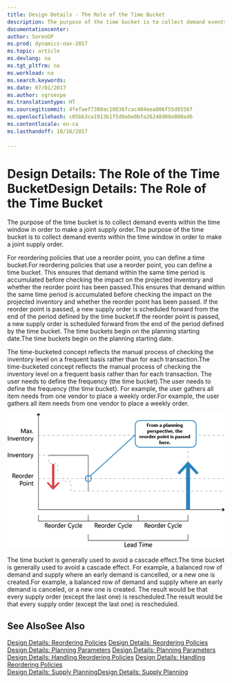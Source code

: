 ```yaml
---
title: Design Details - The Role of the Time Bucket
description: The purpose of the time bucket is to collect demand events within the time window in order to make a joint supply order.
documentationcenter: 
author: SorenGP
ms.prod: dynamics-nav-2017
ms.topic: article
ms.devlang: na
ms.tgt_pltfrm: na
ms.workload: na
ms.search.keywords: 
ms.date: 07/01/2017
ms.author: sgroespe
ms.translationtype: HT
ms.sourcegitcommit: 4fefaef7380ac10836fcac404eea006f55d8556f
ms.openlocfilehash: c05bb3ca1913b1f5d0abe0bfa26248d08e080ad6
ms.contentlocale: en-ca
ms.lasthandoff: 10/16/2017

---
```

# <a name="design-details-the-role-of-the-time-bucket"></a><span data-ttu-id="011b7-103">Design Details: The Role of the Time Bucket</span><span class="sxs-lookup"><span data-stu-id="011b7-103">Design Details: The Role of the Time Bucket</span></span>
<span data-ttu-id="011b7-104">The purpose of the time bucket is to collect demand events within the time window in order to make a joint supply order.</span><span class="sxs-lookup"><span data-stu-id="011b7-104">The purpose of the time bucket is to collect demand events within the time window in order to make a joint supply order.</span></span>  
  
 <span data-ttu-id="011b7-105">For reordering policies that use a reorder point, you can define a time bucket.</span><span class="sxs-lookup"><span data-stu-id="011b7-105">For reordering policies that use a reorder point, you can define a time bucket.</span></span> <span data-ttu-id="011b7-106">This ensures that demand within the same time period is accumulated before checking the impact on the projected inventory and whether the reorder point has been passed.</span><span class="sxs-lookup"><span data-stu-id="011b7-106">This ensures that demand within the same time period is accumulated before checking the impact on the projected inventory and whether the reorder point has been passed.</span></span> <span data-ttu-id="011b7-107">If the reorder point is passed, a new supply order is scheduled forward from the end of the period defined by the time bucket.</span><span class="sxs-lookup"><span data-stu-id="011b7-107">If the reorder point is passed, a new supply order is scheduled forward from the end of the period defined by the time bucket.</span></span> <span data-ttu-id="011b7-108">The time buckets begin on the planning starting date.</span><span class="sxs-lookup"><span data-stu-id="011b7-108">The time buckets begin on the planning starting date.</span></span>  
  
 <span data-ttu-id="011b7-109">The time-bucketed concept reflects the manual process of checking the inventory level on a frequent basis rather than for each transaction.</span><span class="sxs-lookup"><span data-stu-id="011b7-109">The time-bucketed concept reflects the manual process of checking the inventory level on a frequent basis rather than for each transaction.</span></span> <span data-ttu-id="011b7-110">The user needs to define the frequency (the time bucket).</span><span class="sxs-lookup"><span data-stu-id="011b7-110">The user needs to define the frequency (the time bucket).</span></span> <span data-ttu-id="011b7-111">For example, the user gathers all item needs from one vendor to place a weekly order.</span><span class="sxs-lookup"><span data-stu-id="011b7-111">For example, the user gathers all item needs from one vendor to place a weekly order.</span></span>  
  
 ![](media/nav_app_supply_planning_2_reorder_cycle.png "NAV_APP_supply_planning_2_reorder_cycle")  
  
 <span data-ttu-id="011b7-112">The time bucket is generally used to avoid a cascade effect.</span><span class="sxs-lookup"><span data-stu-id="011b7-112">The time bucket is generally used to avoid a cascade effect.</span></span> <span data-ttu-id="011b7-113">For example, a balanced row of demand and supply where an early demand is cancelled, or a new one is created.</span><span class="sxs-lookup"><span data-stu-id="011b7-113">For example, a balanced row of demand and supply where an early demand is canceled, or a new one is created.</span></span> <span data-ttu-id="011b7-114">The result would be that every supply order (except the last one) is rescheduled.</span><span class="sxs-lookup"><span data-stu-id="011b7-114">The result would be that every supply order (except the last one) is rescheduled.</span></span>  
  
## <a name="see-also"></a><span data-ttu-id="011b7-115">See Also</span><span class="sxs-lookup"><span data-stu-id="011b7-115">See Also</span></span>  
 <span data-ttu-id="011b7-116">[Design Details: Reordering Policies](design-details-reordering-policies.md) </span><span class="sxs-lookup"><span data-stu-id="011b7-116">[Design Details: Reordering Policies](design-details-reordering-policies.md) </span></span>  
 <span data-ttu-id="011b7-117">[Design Details: Planning Parameters](design-details-planning-parameters.md) </span><span class="sxs-lookup"><span data-stu-id="011b7-117">[Design Details: Planning Parameters](design-details-planning-parameters.md) </span></span>  
 <span data-ttu-id="011b7-118">[Design Details: Handling Reordering Policies](design-details-handling-reordering-policies.md) </span><span class="sxs-lookup"><span data-stu-id="011b7-118">[Design Details: Handling Reordering Policies](design-details-handling-reordering-policies.md) </span></span>  
 [<span data-ttu-id="011b7-119">Design Details: Supply Planning</span><span class="sxs-lookup"><span data-stu-id="011b7-119">Design Details: Supply Planning</span></span>](design-details-supply-planning.md)
